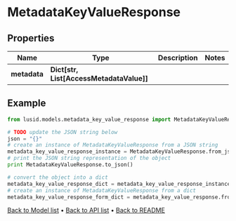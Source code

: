 # MetadataKeyValueResponse


## Properties
Name | Type | Description | Notes
------------ | ------------- | ------------- | -------------
**metadata** | **Dict[str, List[AccessMetadataValue]]** |  | 

## Example

```python
from lusid.models.metadata_key_value_response import MetadataKeyValueResponse

# TODO update the JSON string below
json = "{}"
# create an instance of MetadataKeyValueResponse from a JSON string
metadata_key_value_response_instance = MetadataKeyValueResponse.from_json(json)
# print the JSON string representation of the object
print MetadataKeyValueResponse.to_json()

# convert the object into a dict
metadata_key_value_response_dict = metadata_key_value_response_instance.to_dict()
# create an instance of MetadataKeyValueResponse from a dict
metadata_key_value_response_form_dict = metadata_key_value_response.from_dict(metadata_key_value_response_dict)
```
[Back to Model list](../README.md#documentation-for-models) &#8226; [Back to API list](../README.md#documentation-for-api-endpoints) &#8226; [Back to README](../README.md)


